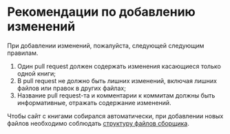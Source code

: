 # Рекомендации по добавлению изменений

При добавлении изменений, пожалуйста, следующей следующим правилам.

1. Один pull request должен содержать изменения касающиеся только одной книги;
2. В pull request не должно быть лишних изменений, включая лишних файлов или правок в других файлах;
3. Название pull request-та и комментарии к коммитам должны быть информативные, отражать содержание изменений.

Чтобы сайт с книгами собирался автоматически, при добавлении новых файлов необходимо соблюдать [структуру файлов сборщика](https://github.com/comtextspace/comtext_builder/blob/main/structure.md).
